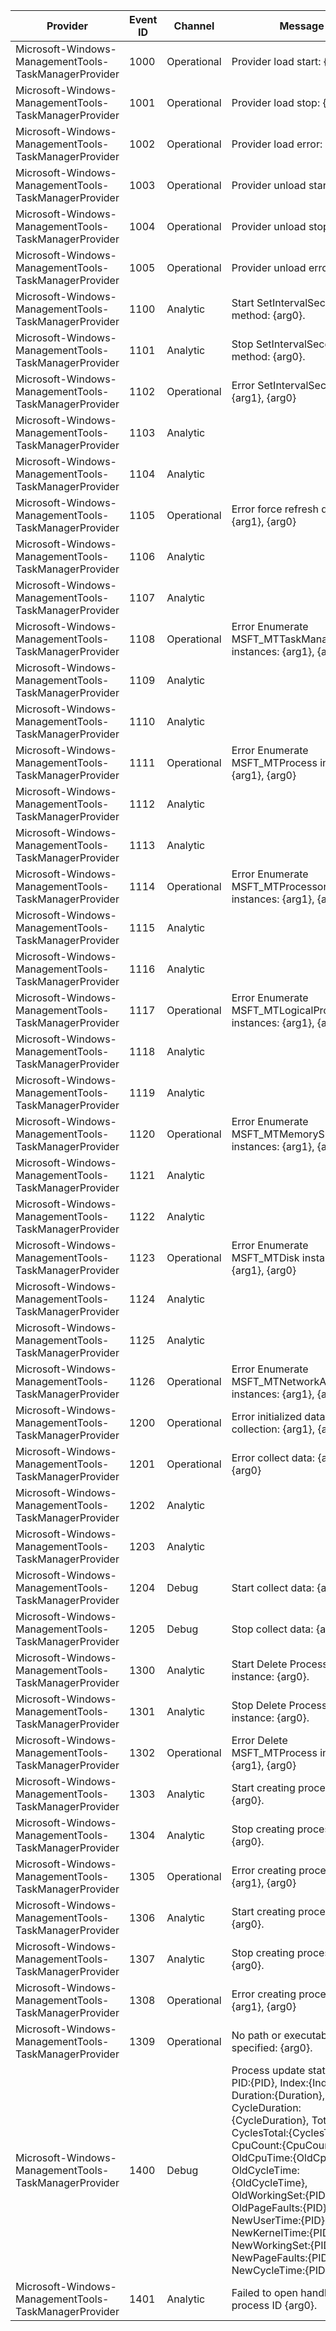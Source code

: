 Provider                                               |  Event ID  |  Channel      |  Message
-------------------------------------------------------|------------|---------------|--------------------------------------------------------------------------------------------------------------------------------------------------------------------------------------------------------------------------------------------------------------------------------------------------------------------------------------------------------------------------------------
Microsoft-Windows-ManagementTools-TaskManagerProvider  |  1000      |  Operational  |  Provider load start: {arg0}.
Microsoft-Windows-ManagementTools-TaskManagerProvider  |  1001      |  Operational  |  Provider load stop: {arg0}.
Microsoft-Windows-ManagementTools-TaskManagerProvider  |  1002      |  Operational  |  Provider load error: {arg0}.
Microsoft-Windows-ManagementTools-TaskManagerProvider  |  1003      |  Operational  |  Provider unload start: {arg0}.
Microsoft-Windows-ManagementTools-TaskManagerProvider  |  1004      |  Operational  |  Provider unload stop: {arg0}.
Microsoft-Windows-ManagementTools-TaskManagerProvider  |  1005      |  Operational  |  Provider unload error: {arg0}.
Microsoft-Windows-ManagementTools-TaskManagerProvider  |  1100      |  Analytic     |  Start SetIntervalSeconds method: {arg0}.
Microsoft-Windows-ManagementTools-TaskManagerProvider  |  1101      |  Analytic     |  Stop SetIntervalSeconds method: {arg0}.
Microsoft-Windows-ManagementTools-TaskManagerProvider  |  1102      |  Operational  |  Error SetIntervalSeconds: {arg1}, {arg0}
Microsoft-Windows-ManagementTools-TaskManagerProvider  |  1103      |  Analytic     |
Microsoft-Windows-ManagementTools-TaskManagerProvider  |  1104      |  Analytic     |
Microsoft-Windows-ManagementTools-TaskManagerProvider  |  1105      |  Operational  |  Error force refresh data: {arg1}, {arg0}
Microsoft-Windows-ManagementTools-TaskManagerProvider  |  1106      |  Analytic     |
Microsoft-Windows-ManagementTools-TaskManagerProvider  |  1107      |  Analytic     |
Microsoft-Windows-ManagementTools-TaskManagerProvider  |  1108      |  Operational  |  Error Enumerate MSFT_MTTaskManager instances: {arg1}, {arg0}
Microsoft-Windows-ManagementTools-TaskManagerProvider  |  1109      |  Analytic     |
Microsoft-Windows-ManagementTools-TaskManagerProvider  |  1110      |  Analytic     |
Microsoft-Windows-ManagementTools-TaskManagerProvider  |  1111      |  Operational  |  Error Enumerate MSFT_MTProcess instances: {arg1}, {arg0}
Microsoft-Windows-ManagementTools-TaskManagerProvider  |  1112      |  Analytic     |
Microsoft-Windows-ManagementTools-TaskManagerProvider  |  1113      |  Analytic     |
Microsoft-Windows-ManagementTools-TaskManagerProvider  |  1114      |  Operational  |  Error Enumerate MSFT_MTProcessorSummary instances: {arg1}, {arg0}
Microsoft-Windows-ManagementTools-TaskManagerProvider  |  1115      |  Analytic     |
Microsoft-Windows-ManagementTools-TaskManagerProvider  |  1116      |  Analytic     |
Microsoft-Windows-ManagementTools-TaskManagerProvider  |  1117      |  Operational  |  Error Enumerate MSFT_MTLogicalProcessor instances: {arg1}, {arg0}
Microsoft-Windows-ManagementTools-TaskManagerProvider  |  1118      |  Analytic     |
Microsoft-Windows-ManagementTools-TaskManagerProvider  |  1119      |  Analytic     |
Microsoft-Windows-ManagementTools-TaskManagerProvider  |  1120      |  Operational  |  Error Enumerate MSFT_MTMemorySummary instances: {arg1}, {arg0}
Microsoft-Windows-ManagementTools-TaskManagerProvider  |  1121      |  Analytic     |
Microsoft-Windows-ManagementTools-TaskManagerProvider  |  1122      |  Analytic     |
Microsoft-Windows-ManagementTools-TaskManagerProvider  |  1123      |  Operational  |  Error Enumerate MSFT_MTDisk instances: {arg1}, {arg0}
Microsoft-Windows-ManagementTools-TaskManagerProvider  |  1124      |  Analytic     |
Microsoft-Windows-ManagementTools-TaskManagerProvider  |  1125      |  Analytic     |
Microsoft-Windows-ManagementTools-TaskManagerProvider  |  1126      |  Operational  |  Error Enumerate MSFT_MTNetworkAdapter instances: {arg1}, {arg0}
Microsoft-Windows-ManagementTools-TaskManagerProvider  |  1200      |  Operational  |  Error initialized data collection: {arg1}, {arg0}
Microsoft-Windows-ManagementTools-TaskManagerProvider  |  1201      |  Operational  |  Error collect data: {arg1}, {arg0}
Microsoft-Windows-ManagementTools-TaskManagerProvider  |  1202      |  Analytic     |
Microsoft-Windows-ManagementTools-TaskManagerProvider  |  1203      |  Analytic     |
Microsoft-Windows-ManagementTools-TaskManagerProvider  |  1204      |  Debug        |  Start collect data: {arg0}.
Microsoft-Windows-ManagementTools-TaskManagerProvider  |  1205      |  Debug        |  Stop collect data: {arg0}.
Microsoft-Windows-ManagementTools-TaskManagerProvider  |  1300      |  Analytic     |  Start Delete Process instance: {arg0}.
Microsoft-Windows-ManagementTools-TaskManagerProvider  |  1301      |  Analytic     |  Stop Delete Process instance: {arg0}.
Microsoft-Windows-ManagementTools-TaskManagerProvider  |  1302      |  Operational  |  Error Delete MSFT_MTProcess instance: {arg1}, {arg0}
Microsoft-Windows-ManagementTools-TaskManagerProvider  |  1303      |  Analytic     |  Start creating process dump: {arg0}.
Microsoft-Windows-ManagementTools-TaskManagerProvider  |  1304      |  Analytic     |  Stop creating process dump: {arg0}.
Microsoft-Windows-ManagementTools-TaskManagerProvider  |  1305      |  Operational  |  Error creating process dump: {arg1}, {arg0}
Microsoft-Windows-ManagementTools-TaskManagerProvider  |  1306      |  Analytic     |  Start creating process: {arg0}.
Microsoft-Windows-ManagementTools-TaskManagerProvider  |  1307      |  Analytic     |  Stop creating process: {arg0}.
Microsoft-Windows-ManagementTools-TaskManagerProvider  |  1308      |  Operational  |  Error creating process: {arg1}, {arg0}
Microsoft-Windows-ManagementTools-TaskManagerProvider  |  1309      |  Operational  |  No path or executable specified: {arg0}.
Microsoft-Windows-ManagementTools-TaskManagerProvider  |  1400      |  Debug        |  Process update statistics: PID:{PID}, Index:{Index}, Duration:{Duration}, CycleDuration:{CycleDuration}, Total:{Total}, CyclesTotal:{CyclesTotal}, CpuCount:{CpuCount}, OldCpuTime:{OldCpuTime}, OldCycleTime:{OldCycleTime}, OldWorkingSet:{PID}0, OldPageFaults:{PID}1, NewUserTime:{PID}2, NewKernelTime:{PID}3, NewWorkingSet:{PID}4, NewPageFaults:{PID}5, NewCycleTime:{PID}6.
Microsoft-Windows-ManagementTools-TaskManagerProvider  |  1401      |  Analytic     |  Failed to open handle for process ID {arg0}.